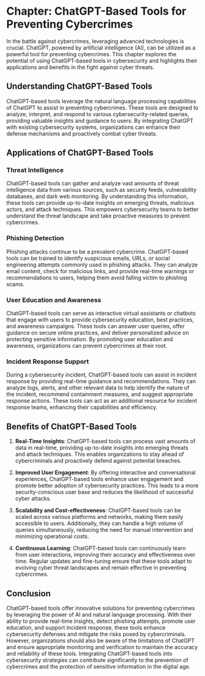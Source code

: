 Chapter: ChatGPT-Based Tools for Preventing Cybercrimes
=======================================================

In the battle against cybercrimes, leveraging advanced technologies is crucial. ChatGPT, powered by artificial intelligence (AI), can be utilized as a powerful tool for preventing cybercrimes. This chapter explores the potential of using ChatGPT-based tools in cybersecurity and highlights their applications and benefits in the fight against cyber threats.

Understanding ChatGPT-Based Tools
---------------------------------

ChatGPT-based tools leverage the natural language processing capabilities of ChatGPT to assist in preventing cybercrimes. These tools are designed to analyze, interpret, and respond to various cybersecurity-related queries, providing valuable insights and guidance to users. By integrating ChatGPT with existing cybersecurity systems, organizations can enhance their defense mechanisms and proactively combat cyber threats.

Applications of ChatGPT-Based Tools
-----------------------------------

### Threat Intelligence

ChatGPT-based tools can gather and analyze vast amounts of threat intelligence data from various sources, such as security feeds, vulnerability databases, and dark web monitoring. By understanding this information, these tools can provide up-to-date insights on emerging threats, malicious actors, and attack techniques. This empowers cybersecurity teams to better understand the threat landscape and take proactive measures to prevent cybercrimes.

### Phishing Detection

Phishing attacks continue to be a prevalent cybercrime. ChatGPT-based tools can be trained to identify suspicious emails, URLs, or social engineering attempts commonly used in phishing attacks. They can analyze email content, check for malicious links, and provide real-time warnings or recommendations to users, helping them avoid falling victim to phishing scams.

### User Education and Awareness

ChatGPT-based tools can serve as interactive virtual assistants or chatbots that engage with users to provide cybersecurity education, best practices, and awareness campaigns. These tools can answer user queries, offer guidance on secure online practices, and deliver personalized advice on protecting sensitive information. By promoting user education and awareness, organizations can prevent cybercrimes at their root.

### Incident Response Support

During a cybersecurity incident, ChatGPT-based tools can assist in incident response by providing real-time guidance and recommendations. They can analyze logs, alerts, and other relevant data to help identify the nature of the incident, recommend containment measures, and suggest appropriate response actions. These tools can act as an additional resource for incident response teams, enhancing their capabilities and efficiency.

Benefits of ChatGPT-Based Tools
-------------------------------

1. **Real-Time Insights**: ChatGPT-based tools can process vast amounts of data in real-time, providing up-to-date insights into emerging threats and attack techniques. This enables organizations to stay ahead of cybercriminals and proactively defend against potential breaches.

2. **Improved User Engagement**: By offering interactive and conversational experiences, ChatGPT-based tools enhance user engagement and promote better adoption of cybersecurity practices. This leads to a more security-conscious user base and reduces the likelihood of successful cyber attacks.

3. **Scalability and Cost-effectiveness**: ChatGPT-based tools can be scaled across various platforms and networks, making them easily accessible to users. Additionally, they can handle a high volume of queries simultaneously, reducing the need for manual intervention and minimizing operational costs.

4. **Continuous Learning**: ChatGPT-based tools can continuously learn from user interactions, improving their accuracy and effectiveness over time. Regular updates and fine-tuning ensure that these tools adapt to evolving cyber threat landscapes and remain effective in preventing cybercrimes.

Conclusion
----------

ChatGPT-based tools offer innovative solutions for preventing cybercrimes by leveraging the power of AI and natural language processing. With their ability to provide real-time insights, detect phishing attempts, promote user education, and support incident response, these tools enhance cybersecurity defenses and mitigate the risks posed by cybercriminals. However, organizations should also be aware of the limitations of ChatGPT and ensure appropriate monitoring and verification to maintain the accuracy and reliability of these tools. Integrating ChatGPT-based tools into cybersecurity strategies can contribute significantly to the prevention of cybercrimes and the protection of sensitive information in the digital age.
